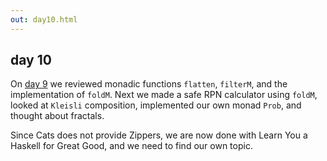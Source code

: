 ```yaml
---
out: day10.html
---
```


  [day9]: day9.html

day 10
------

On [day 9][day9] we reviewed monadic functions `flatten`, `filterM`, and the implementation of `foldM`. Next we made a safe RPN calculator using `foldM`, looked at `Kleisli` composition, implemented our own monad `Prob`, and thought about fractals.

Since Cats does not provide Zippers, we are now done with Learn You a Haskell for Great Good, and we need to find our own topic.
